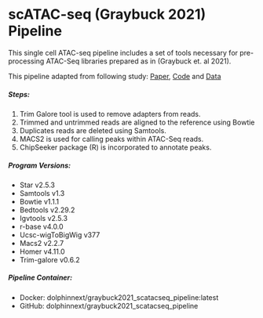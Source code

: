 # scATAC-seq (Graybuck 2021) Pipeline

This single cell ATAC-seq pipeline includes a set of tools necessary for pre-processing ATAC-Seq libraries prepared as in (Graybuck et. al 2021). 

This pipeline adapted from following study: [Paper](https://www.sciencedirect.com/science/article/pii/S0896627321001598?via%3Dihub),  [Code](https://github.com/AllenInstitute/graybuck2019analysis/) and [Data](https://assets.nemoarchive.org/dat-7qjdj84)

##### Steps:
  1. Trim Galore tool is used to remove adapters from reads. 
  2. Trimmed and untrimmed reads are aligned to the reference using Bowtie
  3. Duplicates reads are deleted using Samtools. 
  4. MACS2 is used for calling peaks within ATAC-Seq reads.
  5. ChipSeeker package (R) is incorporated to annotate peaks. 

##### Program Versions:
  - Star v2.5.3 
  - Samtools v1.3
  - Bowtie v1.1.1
  - Bedtools v2.29.2
  - Igvtools v2.5.3
  - r-base v4.0.0
  - Ucsc-wigToBigWig v377
  - Macs2 v2.2.7
  - Homer v4.11.0
  - Trim-galore v0.6.2

##### Pipeline Container:
  * Docker: dolphinnext/graybuck2021\_scatacseq\_pipeline:latest
  * GitHub: dolphinnext/graybuck2021\_scatacseq\_pipeline
